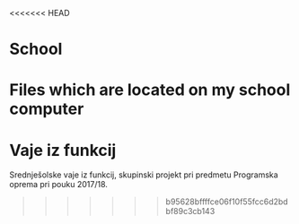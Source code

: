 <<<<<<< HEAD
# School
Files which are located on my school computer
=======
# Vaje iz funkcij

Srednješolske vaje iz funkcij, skupinski projekt pri predmetu Programska oprema pri pouku 2017/18.

>>>>>>> b95628bffffce06f10f55fcc6d2bdbf89c3cb143
